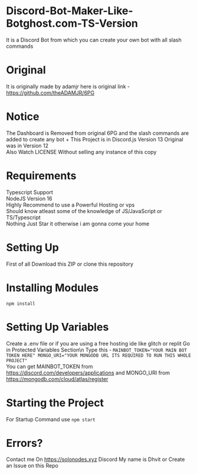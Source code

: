 # Discord-Bot-Maker-Like-Botghost.com-TS-Version
It is a Discord Bot from which you can create your own bot with all slash commands
# Original
It is originally made by adamjr here is original link - https://github.com/theADAMJR/6PG 
# Notice
The Dashboard is Removed from original 6PG and the slash commands are added to create any bot + This Project is in Discord.js Version 13 Original was in Version 12<br>
Also Watch LICENSE Without selling any instance of this copy
# Requirements
Typescript Support<br>
NodeJS Version 16<br>
Highly Recommend to use a Powerful Hosting or vps<br>
Should know atleast some of the knowledge of JS/JavaScript or TS/Typescript<br>
Nothing Just Star it otherwise i am gonna come your home<br>
# Setting Up
First of all Download this ZIP or clone this repository
# Installing Modules
`npm install`
# Setting Up Variables
Create a .env file or if you are using a free hosting ide like glitch or replit Go in Protected Variables Section\n
Type this - ```MAINBOT_TOKEN="YOUR MAIN BOT TOKEN HERE"
MONGO_URI="YOUR MONGODB URL ITS REQUIRED TO RUN THIS WHOLE PROJECT"```<br>
You can get MAINBOT_TOKEN from https://discord.com/developers/applications and MONGO_URI from https://mongodb.com/cloud/atlas/register
# Starting the Project
For Startup Command use `npm start`
# Errors?
Contact me On https://solonodes.xyz Discord My name is Dhvit or Create an Issue on this Repo
